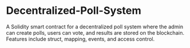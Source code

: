 # Decentralized-Poll-System
A Solidity smart contract for a decentralized poll system where the admin can create polls, users can vote, and results are stored on the blockchain. Features include struct, mapping, events, and access control.
